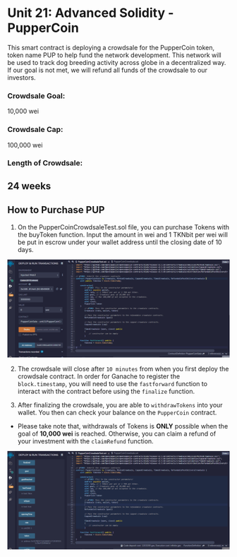 # Unit 21: Advanced Solidity - PupperCoin

This smart contract is deploying a crowdsale for the PupperCoin token, token name PUP to help fund the network development. This network will be used to track dog breeding activity across globe in a decentralized way. If our goal is not met, we will refund all funds of the crowdsale to our investors.

### **Crowdsale Goal:**
10,000 wei

### **Crowdsale Cap:**
100,000 wei

### **Length of Crowdsale:**
24 weeks
---
## **How to Purchase PUP**
1. On the PupperCoinCrowdsaleTest.sol file, you can purchase Tokens with the buyToken function. Input the amount in wei and 1 TKNbit per wei will be put in escrow under your wallet address until the closing date of 10 days.

![buyToken](./gifs/buyToken.gif)

2. The crowdsale will close after ```10 minutes``` from when you first deploy the crowdsale contract. In order for Ganache to register the ```block.timestamp```, you will need to use the ```fastforward``` function to interact with the contract before using the ```finalize``` function.

3. After finalizing the crowdsale, you are able to ```withdrawTokens``` into your wallet. You then can check your balance on the ```PupperCoin``` contract.

-   Please take note that, withdrawals of Tokens is **ONLY** possible when the goal of **10,000 wei** is reached. Otherwise, you can claim a refund of your investment with the ```claimRefund``` function.

![buyToken](./gifs/withdrawTokens.gif)
